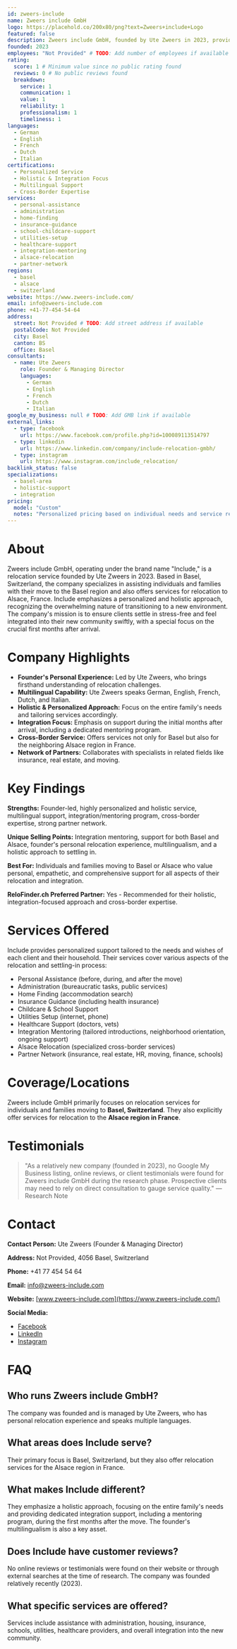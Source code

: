```yaml
---
id: zweers-include
name: Zweers include GmbH
logo: https://placehold.co/200x80/png?text=Zweers+include+Logo
featured: false
description: Zweers include GmbH, founded by Ute Zweers in 2023, provides personalized relocation services for individuals and families moving to Basel, Switzerland, with a focus on holistic support and integration.
founded: 2023
employees: "Not Provided" # TODO: Add number of employees if available
rating:
  score: 1 # Minimum value since no public rating found
  reviews: 0 # No public reviews found
  breakdown:
    service: 1
    communication: 1
    value: 1
    reliability: 1
    professionalism: 1
    timeliness: 1
languages:
  - German
  - English
  - French
  - Dutch
  - Italian
certifications:
  - Personalized Service
  - Holistic & Integration Focus
  - Multilingual Support
  - Cross-Border Expertise
services:
  - personal-assistance
  - administration
  - home-finding
  - insurance-guidance
  - school-childcare-support
  - utilities-setup
  - healthcare-support
  - integration-mentoring
  - alsace-relocation
  - partner-network
regions:
  - basel
  - alsace
  - switzerland
website: https://www.zweers-include.com/
email: info@zweers-include.com
phone: +41-77-454-54-64
address:
  street: Not Provided # TODO: Add street address if available
  postalCode: Not Provided
  city: Basel
  canton: BS
  office: Basel
consultants:
  - name: Ute Zweers
    role: Founder & Managing Director
    languages:
      - German
      - English
      - French
      - Dutch
      - Italian
google_my_business: null # TODO: Add GMB link if available
external_links:
  - type: facebook
    url: https://www.facebook.com/profile.php?id=100089113514797
  - type: linkedin
    url: https://www.linkedin.com/company/include-relocation-gmbh/
  - type: instagram
    url: https://www.instagram.com/include_relocation/
backlink_status: false
specializations:
  - basel-area
  - holistic-support
  - integration
pricing:
  model: "Custom"
  notes: "Personalized pricing based on individual needs and service requirements"
---
```


# About
Zweers include GmbH, operating under the brand name "Include," is a relocation service founded by Ute Zweers in 2023. Based in Basel, Switzerland, the company specializes in assisting individuals and families with their move to the Basel region and also offers services for relocation to Alsace, France. Include emphasizes a personalized and holistic approach, recognizing the overwhelming nature of transitioning to a new environment. The company's mission is to ensure clients settle in stress-free and feel integrated into their new community swiftly, with a special focus on the crucial first months after arrival.

# Company Highlights
- **Founder's Personal Experience:** Led by Ute Zweers, who brings firsthand understanding of relocation challenges.
- **Multilingual Capability:** Ute Zweers speaks German, English, French, Dutch, and Italian.
- **Holistic & Personalized Approach:** Focus on the entire family's needs and tailoring services accordingly.
- **Integration Focus:** Emphasis on support during the initial months after arrival, including a dedicated mentoring program.
- **Cross-Border Service:** Offers services not only for Basel but also for the neighboring Alsace region in France.
- **Network of Partners:** Collaborates with specialists in related fields like insurance, real estate, and moving.

# Key Findings
**Strengths:** Founder-led, highly personalized and holistic service, multilingual support, integration/mentoring program, cross-border expertise, strong partner network.

**Unique Selling Points:** Integration mentoring, support for both Basel and Alsace, founder's personal relocation experience, multilingualism, and a holistic approach to settling in.

**Best For:** Individuals and families moving to Basel or Alsace who value personal, empathetic, and comprehensive support for all aspects of their relocation and integration.

**ReloFinder.ch Preferred Partner:** Yes - Recommended for their holistic, integration-focused approach and cross-border expertise.

# Services Offered
Include provides personalized support tailored to the needs and wishes of each client and their household. Their services cover various aspects of the relocation and settling-in process:

- Personal Assistance (before, during, and after the move)
- Administration (bureaucratic tasks, public services)
- Home Finding (accommodation search)
- Insurance Guidance (including health insurance)
- Childcare & School Support
- Utilities Setup (internet, phone)
- Healthcare Support (doctors, vets)
- Integration Mentoring (tailored introductions, neighborhood orientation, ongoing support)
- Alsace Relocation (specialized cross-border services)
- Partner Network (insurance, real estate, HR, moving, finance, schools)

# Coverage/Locations
Zweers include GmbH primarily focuses on relocation services for individuals and families moving to **Basel, Switzerland**. They also explicitly offer services for relocation to the **Alsace region in France**.

# Testimonials
> "As a relatively new company (founded in 2023), no Google My Business listing, online reviews, or client testimonials were found for Zweers include GmbH during the research phase. Prospective clients may need to rely on direct consultation to gauge service quality."
> — Research Note

# Contact
**Contact Person:** Ute Zweers (Founder & Managing Director)

**Address:** Not Provided, 4056 Basel, Switzerland

**Phone:** +41 77 454 54 64

**Email:** info@zweers-include.com

**Website:** [www.zweers-include.com](https://www.zweers-include.com/)

**Social Media:**
- [Facebook](https://www.facebook.com/profile.php?id=100089113514797)
- [LinkedIn](https://www.linkedin.com/company/include-relocation-gmbh/)
- [Instagram](https://www.instagram.com/include_relocation/)

# FAQ
## Who runs Zweers include GmbH?
The company was founded and is managed by Ute Zweers, who has personal relocation experience and speaks multiple languages.

## What areas does Include serve?
Their primary focus is Basel, Switzerland, but they also offer relocation services for the Alsace region in France.

## What makes Include different?
They emphasize a holistic approach, focusing on the entire family's needs and providing dedicated integration support, including a mentoring program, during the first months after the move. The founder's multilingualism is also a key asset.

## Does Include have customer reviews?
No online reviews or testimonials were found on their website or through external searches at the time of research. The company was founded relatively recently (2023).

## What specific services are offered?
Services include assistance with administration, housing, insurance, schools, utilities, healthcare providers, and overall integration into the new community. 